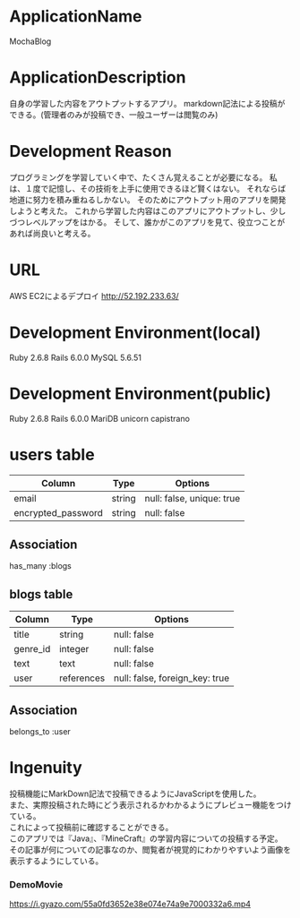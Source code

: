 # ApplicationName
MochaBlog

# ApplicationDescription
自身の学習した内容をアウトプットするアプリ。
markdown記法による投稿ができる。(管理者のみが投稿でき、一般ユーザーは閲覧のみ)

# Development Reason
プログラミングを学習していく中で、たくさん覚えることが必要になる。
私は、１度で記憶し、その技術を上手に使用できるほど賢くはない。
それならば地道に努力を積み重ねるしかない。
そのためにアウトプット用のアプリを開発しようと考えた。
これから学習した内容はこのアプリにアウトプットし、少しづつレベルアップをはかる。
そして、誰かがこのアプリを見て、役立つことがあれば尚良いと考える。

# URL
AWS EC2によるデプロイ
http://52.192.233.63/

# Development Environment(local)
Ruby 2.6.8
Rails 6.0.0
MySQL 5.6.51

# Development Environment(public)
Ruby 2.6.8
Rails 6.0.0
MariDB
unicorn
capistrano


# users table

| Column             | Type   | Options                   |
| ------------------ | ------ | ------------------------- |
| email              | string | null: false, unique: true |
| encrypted_password | string | null: false               |

## Association
 has_many :blogs


## blogs table

| Column   | Type       | Options                        |
| -------- | ---------- | ------------------------------ |
| title    | string     | null: false                    |
| genre_id | integer    | null: false                    |
| text     | text       | null: false                    |
| user     | references | null: false, foreign_key: true | 

## Association
belongs_to :user


# Ingenuity

投稿機能にMarkDown記法で投稿できるようにJavaScriptを使用した。<br>
また、実際投稿された時にどう表示されるかわかるようにプレビュー機能をつけている。<br>
これによって投稿前に確認することができる。<br>
このアプリでは『Java』、『MineCraft』の学習内容についての投稿する予定。<br>
その記事が何についての記事なのか、閲覧者が視覚的にわかりやすいよう画像を表示するようにしている。

### DemoMovie

https://i.gyazo.com/55a0fd3652e38e074e74a9e7000332a6.mp4
